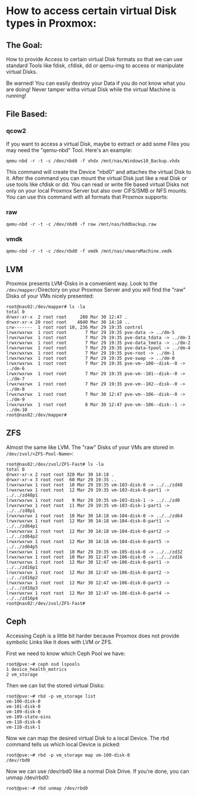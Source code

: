 # How to access certain virtual Disk types in Proxmox:

## The Goal:
How to provide Access to certain virtual Disk formats so that we can use standard Tools
like fdisk, cfdisk, dd or qemu-img to access or manipulate virtual Disks.

Be warned! You can easily destroy your Data if you do not know what you are doing!
Never tamper witha virtual Disk while the virtual Machine is running!

## File Based:
### qcow2
If you want to access a virtual Disk, maybe to extract or add some Files you may need the "qemu-nbd" Tool. Here's an example:

 ```qemu-nbd -r -t -c /dev/nbd0 -f vhdx /mnt/nas/Windows10_Backup.vhdx```

This command will create the Device "nbd0" and attaches the virtual Disk to it. After the command you can mount the virtual Disk just like a real Disk or use tools like cfdisk or dd.
You can read or write file based virtual Disks not only on your local Proxmox Server but also over CIFS/SMB or NFS mounts. You can use this command with all formats that Proxmox supports:

### raw

 ```qemu-nbd -r -t -c /dev/nbd0 -f raw /mnt/nas/hddbackup.raw```

### vmdk

```qemu-nbd -r -t -c /dev/nbd0 -f vmdk /mnt/nas/vmwareMachine.vmdk```

## LVM
Proxmox presents LVM-Disks in a convenient way. Look to the ```/dev/mapper/```Directory on your Proxmox Server
and you will find the "raw" Disks of your VMs nicely presented:

```
root@nas02:/dev/mapper# ls -la
total 0
drwxr-xr-x  2 root root     280 Mar 30 12:47 .
drwxr-xr-x 20 root root    4840 Mar 30 14:18 ..
crw-------  1 root root 10, 236 Mar 29 19:35 control
lrwxrwxrwx  1 root root       7 Mar 29 19:35 pve-data -> ../dm-5
lrwxrwxrwx  1 root root       7 Mar 29 19:35 pve-data_tdata -> ../dm-3
lrwxrwxrwx  1 root root       7 Mar 29 19:35 pve-data_tmeta -> ../dm-2
lrwxrwxrwx  1 root root       7 Mar 29 19:35 pve-data-tpool -> ../dm-4
lrwxrwxrwx  1 root root       7 Mar 29 19:35 pve-root -> ../dm-1
lrwxrwxrwx  1 root root       7 Mar 29 19:35 pve-swap -> ../dm-0
lrwxrwxrwx  1 root root       7 Mar 29 19:35 pve-vm--100--disk--0 -> ../dm-6
lrwxrwxrwx  1 root root       7 Mar 29 19:35 pve-vm--101--disk--0 -> ../dm-7
lrwxrwxrwx  1 root root       7 Mar 29 19:35 pve-vm--102--disk--0 -> ../dm-8
lrwxrwxrwx  1 root root       7 Mar 30 12:47 pve-vm--106--disk--0 -> ../dm-9
lrwxrwxrwx  1 root root       8 Mar 30 12:47 pve-vm--106--disk--1 -> ../dm-10
root@nas02:/dev/mapper#
```

## ZFS
Almost the same like LVM. The "raw" Disks of your VMs are stored in ```/dev/zvol/<ZFS-Pool-Name>```:

```
root@nas02:/dev/zvol/ZFS-Fast# ls -la
total 0
drwxr-xr-x 2 root root 320 Mar 30 14:18 .
drwxr-xr-x 3 root root  60 Mar 29 19:35 ..
lrwxrwxrwx 1 root root  10 Mar 29 19:35 vm-103-disk-0 -> ../../zd48
lrwxrwxrwx 1 root root  12 Mar 29 19:35 vm-103-disk-0-part1 -> ../../zd48p1
lrwxrwxrwx 1 root root   9 Mar 29 19:35 vm-103-disk-1 -> ../../zd0
lrwxrwxrwx 1 root root  11 Mar 29 19:35 vm-103-disk-1-part1 -> ../../zd0p1
lrwxrwxrwx 1 root root  10 Mar 30 14:18 vm-104-disk-0 -> ../../zd64
lrwxrwxrwx 1 root root  12 Mar 30 14:18 vm-104-disk-0-part1 -> ../../zd64p1
lrwxrwxrwx 1 root root  12 Mar 30 14:18 vm-104-disk-0-part2 -> ../../zd64p2
lrwxrwxrwx 1 root root  12 Mar 30 14:18 vm-104-disk-0-part5 -> ../../zd64p5
lrwxrwxrwx 1 root root  10 Mar 29 19:35 vm-105-disk-0 -> ../../zd32
lrwxrwxrwx 1 root root  10 Mar 30 12:47 vm-106-disk-0 -> ../../zd16
lrwxrwxrwx 1 root root  12 Mar 30 12:47 vm-106-disk-0-part1 -> ../../zd16p1
lrwxrwxrwx 1 root root  12 Mar 30 12:47 vm-106-disk-0-part2 -> ../../zd16p2
lrwxrwxrwx 1 root root  12 Mar 30 12:47 vm-106-disk-0-part3 -> ../../zd16p3
lrwxrwxrwx 1 root root  12 Mar 30 12:47 vm-106-disk-0-part4 -> ../../zd16p4
root@nas02:/dev/zvol/ZFS-Fast#
```

## Ceph
Accessing Ceph is a little bit harder because Proxmox does not provide symbolic Links like it does with LVM or ZFS.

First we need to know which Ceph Pool we have:
```
root@pve:~# ceph osd lspools
1 device_health_metrics
2 vm_storage
```

Then we can list the stored virtual Disks:
```
root@pve:~# rbd -p vm_storage list
vm-100-disk-0
vm-101-disk-0
vm-109-disk-0
vm-109-state-eins
vm-110-disk-0
vm-110-disk-1
```

Now we can map the desired virtual Disk to a local Device. The rbd command tells us which local Device is picked:
```
root@pve:~# rbd -p vm_storage map vm-100-disk-0
/dev/rbd0
```

Now we can use /dev/rbd0 like a normal Disk Drive. If you're done, you can unmap /dev/rbd0:
```
root@pve:~# rbd unmap /dev/rbd0
```

